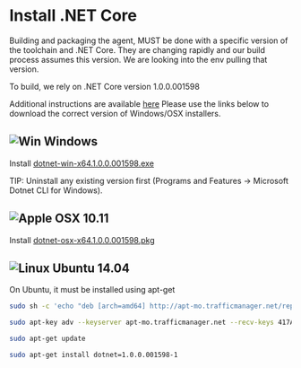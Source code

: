 # Install .NET Core

Building and packaging the agent, MUST be done with a specific version of the toolchain and .NET Core.  They are changing rapidly and our build process assumes this version.  We are looking into the env pulling that version.

To build, we rely on .NET Core version 1.0.0.001598 

Additional instructions are available [here](https://dotnet.github.io/getting-started/) Please use the links below to download the correct version of Windows/OSX installers.


## ![Win](../docs/win_med.png) Windows

Install [dotnet-win-x64.1.0.0.001598.exe](https://dotnetcli.blob.core.windows.net/dotnet/beta/Installers/1.0.0.001598/dotnet-win-x64.1.0.0.001598.exe)

TIP: Uninstall any existing version first (Programs and Features -> Microsoft Dotnet CLI for Windows).

## ![Apple](../docs/apple_med.png) OSX 10.11  

Install [dotnet-osx-x64.1.0.0.001598.pkg](https://dotnetcli.blob.core.windows.net/dotnet/beta/Installers/1.0.0.001598/dotnet-osx-x64.1.0.0.001598.pkg)


## ![Linux](../docs/linux_med.png) Ubuntu 14.04

On Ubuntu, it must be installed using apt-get  

```bash
sudo sh -c 'echo "deb [arch=amd64] http://apt-mo.trafficmanager.net/repos/dotnet/ trusty main" > /etc/apt/sources.list.d/dotnetdev.list'  

sudo apt-key adv --keyserver apt-mo.trafficmanager.net --recv-keys 417A0893  

sudo apt-get update  

sudo apt-get install dotnet=1.0.0.001598-1  
```

